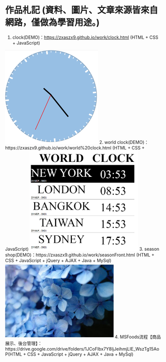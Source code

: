 # 作品札記  (資料、圖片、文章來源皆來自網路，僅做為學習用途。)
1. clock(DEMO)：https://zxaszx9.github.io/work/clock.html   (HTML + CSS + JavaScript)  
<img alt="clock" width="300" src="https://github.com/zxaszx9/work/blob/gh-pages/img/season/Clock.png">
2. world clock(DEMO)：https://zxaszx9.github.io/work/world%20clock.html   (HTML + CSS + JavaScript)  
<img alt="WorldClock" width="350" src="https://github.com/zxaszx9/work/blob/gh-pages/img/season/WorldClock.png">
3. season shop(DEMO)：https://zxaszx9.github.io/work/seasonFront.html   (HTML + CSS + JavaScript + jQuery + AJAX + Java + MySql)  
<img alt="seasonshop" width="350" src="https://github.com/zxaszx9/work/blob/gh-pages/img/season/seasonshop.gif">
4. MSFoods流程【商品展示、後台管理】：https://drive.google.com/drive/folders/1JCoFIbx7Y8IjJeihmjLIE_WszTg15AoP(HTML + CSS + JavaScript + jQuery + AJAX + Java + MySql)

